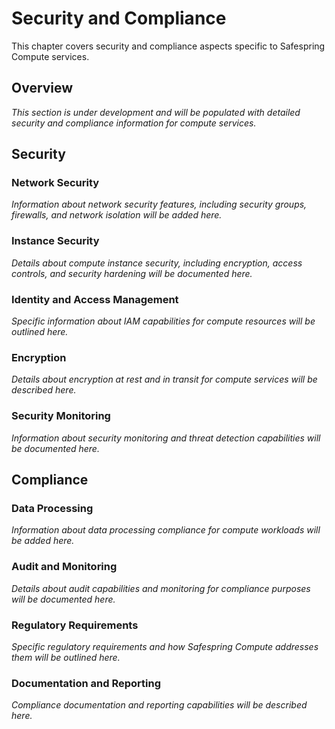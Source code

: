 # Security and Compliance

This chapter covers security and compliance aspects specific to Safespring Compute services.

## Overview

*This section is under development and will be populated with detailed security and compliance information for compute services.*

## Security

### Network Security

*Information about network security features, including security groups, firewalls, and network isolation will be added here.*

### Instance Security

*Details about compute instance security, including encryption, access controls, and security hardening will be documented here.*

### Identity and Access Management

*Specific information about IAM capabilities for compute resources will be outlined here.*

### Encryption

*Details about encryption at rest and in transit for compute services will be described here.*

### Security Monitoring

*Information about security monitoring and threat detection capabilities will be documented here.*

## Compliance

### Data Processing

*Information about data processing compliance for compute workloads will be added here.*

### Audit and Monitoring

*Details about audit capabilities and monitoring for compliance purposes will be documented here.*

### Regulatory Requirements

*Specific regulatory requirements and how Safespring Compute addresses them will be outlined here.*

### Documentation and Reporting

*Compliance documentation and reporting capabilities will be described here.*